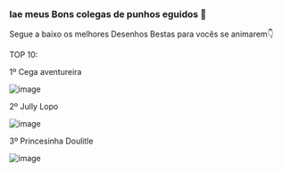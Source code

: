 ### Iae meus Bons colegas de punhos eguidos 👋

Segue a baixo os melhores Desenhos Bestas para vocês se animarem👇

TOP 10:

1º Cega aventureira

![image](https://user-images.githubusercontent.com/101147555/202453154-80cbf0b2-18fb-4947-a0f4-13dc3dc4f570.png)


2º Jully Lopo

![image](https://user-images.githubusercontent.com/101147555/202453733-256ddc72-0210-49b2-be0e-e436058adc16.png)


3º Princesinha Doulitle

![image](https://user-images.githubusercontent.com/101147555/202453389-901122cb-cfdd-40d7-9f36-8dd72abc65bf.png)
